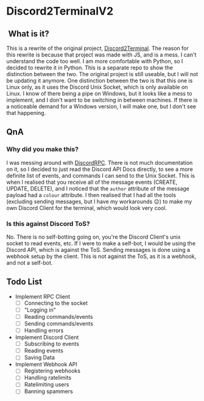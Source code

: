 # Discord2TerminalV2

##  What is it?

This is a rewrite of the original project, [Discord2Terminal](https://github.com/TheUntraceable/DiscordTerminal).
The reason for this rewrite is because that project was made with JS, and is a mess. I can't understand the code too well. I am more comfortable with Python, so I decided to rewrite it in Python. This is a separate repo to show the distinction between the two. The original project is still useable, but I will not be updating it anymore. One distinction between the two is that this one is Linux only, as it uses the Discord Unix Socket, which is only available on Linux. I know of there being a pipe on Windows, but it looks like a mess to implement, and I don't want to be switching in between machines. If there is a noticeable demand for a Windows version, I will make one, but I don't see that happening.

## QnA

### Why did you make this?

I was messing around with [DiscordRPC](https://github.com/DiscordJS/RPC). There is not much documentation on it, so I decided to just read the Discord API Docs directly, to see a more definite list of events, and commands I can send to the Unix Socket. This is when I realised that you receive all of the message events (CREATE, UPDATE, DELETE), and I noticed that the `author` attribute of the message payload had a `colour` attribute. I then realised that I had all the tools (excluding sending messages, but I have my workarounds 😉) to make my own Discord Client for the terminal, which would look very cool.

### Is this against Discord ToS?

No. There is no self-botting going on, you're the Discord Client's unix socket to read events, etc. If I were to make a self-bot, I would be using the Discord API, which is against the ToS. Sending messages is done using a webhook setup by the client. This is not against the ToS, as it is a webhook, and not a self-bot.

## Todo List

- Implement RPC Client
  - [ ] Connecting to the socket
  - [ ] "Logging in"
  - [ ] Reading commands/events
  - [ ] Sending commands/events
  - [ ] Handling errors
- Implement Discord Client
  - [ ] Subscribing to events
  - [ ] Reading events
  - [ ] Saving Data
- Implement Webhook API
  - [ ] Registering webhooks
  - [ ] Handling ratelimits
  - [ ] Ratelimiting users
  - [ ] Banning spammers
